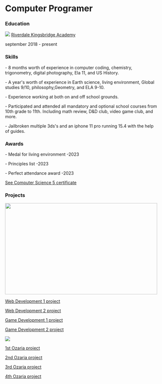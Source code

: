 <h1>Computer Programer</h1>

### Education
<p>
 <img src="https://upload.wikimedia.org/wikipedia/en/b/b0/RiverdaleKingsbridge.jpg">
<a href="https://www.rka141.org/">
Riverdale Kingsbridge Academy
</a> </p>
september 2018 - present

<p><h3>Skills</h3>
 <p>
- 8 months worth of experience in computer coding, chemistry, trigonometry, digital photography, Ela 11, and US History.
</p>
<P>
- A year's worth of experience in Earth science, living environment, Global studies 9/10, philosophy,Geometry, and ELA 9-10.
</P>
<p> 
- Experience working at both on and off school grounds.
</p>
<p>
- Participated and attended all mandatory and optional school courses from 10th grade to 11th. Including math review, D&D club, video game club, and more.
</p>
<p>
- Jailbroken multiple 3ds's and an iphone 11 pro running 15.4 with the help of guides.
</p> </p>

<p><h3>Awards</h3>
 <p>
- Medal for living environment -2023
 </p>
 <p>
- Principles list -2023
 </p>
<p>
- Perfect attendance award -2023
</p>
<p>
<a href="https://codecombat.com/certificates/65085e381507ef0019b0e612?class=65328838ef6ccc0017968930&course=569ed916efa72b0ced971447&course-instance=6568abde544374001ad6e576">
 See Computer Science 5 certificate </a>
</p> </p>

<p><h3>Projects</h3>

<p>
 <a href="https://codecombat.com/home">
 <img width="500" height="300" src="https://thinkbigcoding.co.uk/wp-content/uploads/2019/11/codecombat-home-box.jpg"/>
 </a> 
</p>


<p>
 <a href="https://codecombat.com/play/web-dev-level/wanted-poster/657b2043f360b500195a04ee?course=5789587aad86a6efb573701f">
  Web Development 1 project</a>
</p>

<p>
<a href="https://codecombat.com/play/web-dev-level/quizlet/658302e421a711003229ac88?course=5789587aad86a6efb5737020">
Web Development 2 project</a>
</p>

<p>
 <a href="https://codecombat.com/play/game-dev-level/tabula-rasa/65957926884002c0849997f1?course=5789587aad86a6efb573701e">
  Game Development 1 project</a>
</p>
  
<p>
<a href="https://codecombat.com/play/level/game-dev-2-final-project?course=57b621e7ad86a6efb5737e64&course-instance=657c92116c6caf0019013e65">
Game Development 2 project</a>
</p>

<p>
<a href="https://www.ozaria.com/home">
<img src="https://ozaria.dexecure.net/images/ozaria/home/ozaria_logo_sun.png">
</a>
</p>

<p>
 <a href="https://www.ozaria.com/play/game-dev-level/1fhcapstoneb/6512e41b58b2e7001825e806?course=5d41d731a8d1836b5aa3cba1&course-instance=65098500d0311a002e3b4a27">
  1st Ozaria project</a>
</p>

<p>
 <a href="https://www.ozaria.com/play/game-dev-level/1upcapstone/652018264724b00018b0f5c8">
  2nd Ozaria project</a>
</p>

<p>
 <a href="https://www.ozaria.com/play/game-dev-level/ch3capstoneb/659818d4c01a5147d42d6afb?course=5e27600d1c9d440000ac3ee7&course-instance=6514395a1661ae00197e3e1c">
  3rd Ozaria project</a>
</p>

<p>
 <a href="https://www.ozaria.com/play/game-dev-level/ch4capstone/65e5ea344ed2d5ea1b86f2bf?course=5f0cb0b7a2492bba0b3520df&course-instance=65dcac8643186ddbdb657781">
  4th Ozaria project</a> 
</p>
